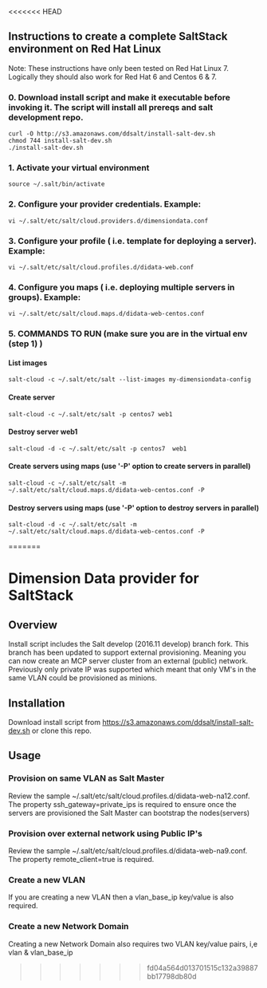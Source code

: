 <<<<<<< HEAD
## Instructions to create a complete SaltStack environment on Red Hat Linux

Note:  These instructions have only been tested on Red Hat Linux 7.  Logically they should also work for Red Hat 6 and Centos 6 & 7.

### 0. Download install script and make it executable before invoking it. The script will install all prereqs and salt development repo.

	curl -O http://s3.amazonaws.com/ddsalt/install-salt-dev.sh
	chmod 744 install-salt-dev.sh
	./install-salt-dev.sh
	 
### 1. Activate your virtual environment

	source ~/.salt/bin/activate
	
### 2. Configure your provider credentials. Example:

	vi ~/.salt/etc/salt/cloud.providers.d/dimensiondata.conf
	
### 3. Configure your profile ( i.e. template for deploying a server). Example:
 
 	vi ~/.salt/etc/salt/cloud.profiles.d/didata-web.conf
 	
### 4. Configure you maps ( i.e. deploying multiple servers in groups). Example:
 
    vi ~/.salt/etc/salt/cloud.maps.d/didata-web-centos.conf
    
    
### 5. COMMANDS TO RUN (make sure you are in the virtual env (step 1) )

####  List images

	salt-cloud -c ~/.salt/etc/salt --list-images my-dimensiondata-config
	
####  Create server

    salt-cloud -c ~/.salt/etc/salt -p centos7 web1
    
####  Destroy server web1

    salt-cloud -d -c ~/.salt/etc/salt -p centos7  web1
    
####  Create servers using maps (use '-P' option to create servers in parallel)

	salt-cloud -c ~/.salt/etc/salt -m ~/.salt/etc/salt/cloud.maps.d/didata-web-centos.conf -P
	
####  Destroy servers using maps (use '-P' option to destroy servers in parallel)

	salt-cloud -d -c ~/.salt/etc/salt -m ~/.salt/etc/salt/cloud.maps.d/didata-web-centos.conf -P
=======
# Dimension Data provider for SaltStack

## Overview
Install script includes the Salt develop (2016.11 develop) branch fork. 
This branch has been updated to support external provisioning. Meaning you can now create an MCP server cluster from an external (public) network. Previously only private IP was supported which meant that only VM's in the same VLAN could be provisioned as minions. 

## Installation
Download install script from https://s3.amazonaws.com/ddsalt/install-salt-dev.sh  or clone this repo.

## Usage
### Provision on same VLAN as Salt Master
Review the sample ~/.salt/etc/salt/cloud.profiles.d/didata-web-na12.conf. The property ssh_gateway=private_ips is required to ensure once the servers are provisioned the Salt Master can bootstrap the nodes(servers)
### Provision over external network using Public IP's
Review the sample ~/.salt/etc/salt/cloud.profiles.d/didata-web-na9.conf.  The property remote_client=true is required.  
### Create a new VLAN
If you are creating a new VLAN then a vlan_base_ip key/value is also required.
### Create a new Network Domain 
Creating a new Network Domain also requires two VLAN key/value pairs, i,e  vlan  & vlan_base_ip
>>>>>>> fd04a564d013701515c132a39887bb17798db80d
